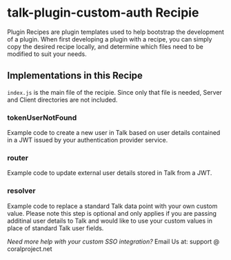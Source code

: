 # talk-plugin-custom-auth Recipie

Plugin Recipes are plugin templates used to help bootstrap the development of a plugin. When first developing a plugin with a recipe, you can simply copy the desired recipe locally, and determine which files need to be modified to suit your needs.

## Implementations in this Recipe

`index.js` is the main file of the recipie. Since only that file is needed, Server and Client directories are not included. 

### tokenUserNotFound
Example code to create a new user in Talk based on user details contained in a JWT issued by your authentication provider service.

### router
Example code to update external user details stored in Talk from a JWT. 

### resolver
Example code to replace a standard Talk data point with your own custom value. Please note this step is optional and only applies if you are passing additinal user details to Talk and would like to use your custom values in place of standard Talk user fields. 

*Need more help with your custom SSO integration?*
Email Us at: support @ coralproject.net

